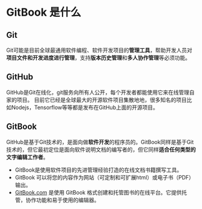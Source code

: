 # GitBook 是什么

## Git
Git可能是目前全球最通用软件编程、软件开发项目的**管理工具**，帮助开发人员对**项目文件和开发进度进行管理**，支持**版本历史管理**和**多人协作管理**等必须功能。

## GitHub
GitHub是Git在线化，git服务向所有人公开，每个开发者都能使用它来在线管理自家的项目。
目前它已经是全球最大的开源软件项目集散地地，很多知名的项目比如Nodejs，Tensorflow等等都是发布在GitHub上面的开源项目。

## GitBook
GitHub是基于Git技术的，是面向做**软件开发**的程序员的。GitBook同样是基于Git技术的，但它最初定位是面向软件说明文档的编写者的，但它同样**适合任何类型的文字编辑工作者**。
+ GitBook是使用软件项目的先进管理经验打造的在线文档书籍撰写工具。 
+ GitBook 可以将您的内容作为网站（可定制和可扩展html）或电子书（PDF）输出。
+ [GitBook.com](https://www.gitbook.com/ ) 是使用 GitBook 格式创建和托管图书的在线平台。它提供托管，协作功能和易于使用的编辑器。

